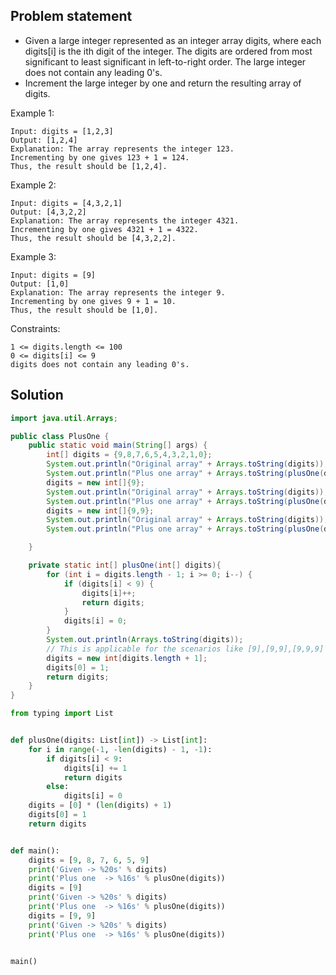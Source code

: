 ## Problem statement
- Given a large integer represented as an integer array digits, where each digits[i] is the ith digit of the integer. The digits are ordered from most significant to least significant in left-to-right order. The large integer does not contain any leading 0's.
- Increment the large integer by one and return the resulting array of digits.

Example 1:
```
Input: digits = [1,2,3]
Output: [1,2,4]
Explanation: The array represents the integer 123.
Incrementing by one gives 123 + 1 = 124.
Thus, the result should be [1,2,4].
```
Example 2:
```
Input: digits = [4,3,2,1]
Output: [4,3,2,2]
Explanation: The array represents the integer 4321.
Incrementing by one gives 4321 + 1 = 4322.
Thus, the result should be [4,3,2,2].
```
Example 3:
```
Input: digits = [9]
Output: [1,0]
Explanation: The array represents the integer 9.
Incrementing by one gives 9 + 1 = 10.
Thus, the result should be [1,0].
```
Constraints:
```
1 <= digits.length <= 100
0 <= digits[i] <= 9
digits does not contain any leading 0's.
```

## Solution
```java
import java.util.Arrays;

public class PlusOne {
    public static void main(String[] args) {
        int[] digits = {9,8,7,6,5,4,3,2,1,0};
        System.out.println("Original array" + Arrays.toString(digits));
        System.out.println("Plus one array" + Arrays.toString(plusOne(digits)));
        digits = new int[]{9};
        System.out.println("Original array" + Arrays.toString(digits));
        System.out.println("Plus one array" + Arrays.toString(plusOne(digits)));
        digits = new int[]{9,9};
        System.out.println("Original array" + Arrays.toString(digits));
        System.out.println("Plus one array" + Arrays.toString(plusOne(digits)));

    }

    private static int[] plusOne(int[] digits){
        for (int i = digits.length - 1; i >= 0; i--) {
            if (digits[i] < 9) {
                digits[i]++;
                return digits;
            }
            digits[i] = 0;
        }
        System.out.println(Arrays.toString(digits));
        // This is applicable for the scenarios like [9],[9,9],[9,9,9] etc.
        digits = new int[digits.length + 1];
        digits[0] = 1;
        return digits;
    }
}
```
```python
from typing import List


def plusOne(digits: List[int]) -> List[int]:
    for i in range(-1, -len(digits) - 1, -1):
        if digits[i] < 9:
            digits[i] += 1
            return digits
        else:
            digits[i] = 0
    digits = [0] * (len(digits) + 1)
    digits[0] = 1
    return digits


def main():
    digits = [9, 8, 7, 6, 5, 9]
    print('Given -> %20s' % digits)
    print('Plus one  -> %16s' % plusOne(digits))
    digits = [9]
    print('Given -> %20s' % digits)
    print('Plus one  -> %16s' % plusOne(digits))
    digits = [9, 9]
    print('Given -> %20s' % digits)
    print('Plus one  -> %16s' % plusOne(digits))


main()
```
